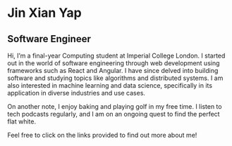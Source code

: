 # Jin Xian Yap
## Software Engineer

Hi, I’m a final-year Computing student at Imperial College London.
I started out in the world of software engineering through web development using frameworks such as React and Angular. I have since delved into building software and studying topics like algorithms and distributed systems. I am also interested in machine learning and data science, specifically in its application in diverse industries and use cases.

On another note, I enjoy baking and playing golf in my free time. I listen to tech podcasts regularly, and I am on an ongoing quest to find the perfect flat white.

Feel free to click on the links provided to find out more about me!
